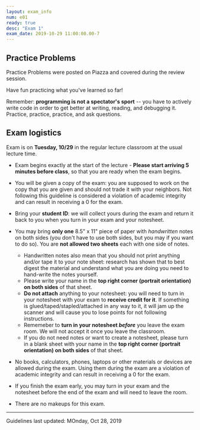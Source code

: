 ```yaml
---
layout: exam_info
num: e01
ready: true
desc: "Exam 1"
exam_date: 2019-10-29 11:00:00.00-7
---
```



## Practice Problems

 Practice Problems were posted on Piazza and covered during the review session.
 
 Have fun practicing what you've learned so far!

Remember: **programming is not a spectator's sport** -- you have to actively write code in order to get better at writing, reading, and debugging it. Practice, practice, practice, and ask questions.

 
 ## Exam logistics

Exam is on **Tuesday, 10/29** in the regular lecture classroom at the usual lecture time.
* Exam begins exactly at the start of the lecture - **Please start arriving 5 minutes before class**, so that you are ready when the exam begins. 

* You will be given a copy of the exam: you are supposed to work on the copy that you are given and should not trade it with your neighbors. Not following this guideline is considered a violation of academic integrity and can result in receiving a 0 for the exam.

* Bring your **student ID**: we will collect yours during the exam and return it back to you when you turn in your exam and your notesheet.

* You may bring **only one** 8.5" x 11" piece of paper with _handwritten_ notes on both sides (you don't have to use both sides, but you may if you want to do so). You are **not allowed two sheets** each with one side of notes.
  * Handwritten notes also mean that you should not print anything and/or tape it to your note sheet: research has shown that to best digest the material and understand what you are doing you need to hand-write the notes yourself. 
  * Please write your name in the **top right corner (portrait orientation) on both sides** of that sheet.
  * **Do not attach** anything to your notesheet: you will need to turn in your notesheet with your exam to **receive credit for it**. If something is glued/taped/stapled/attached in any way to it, it will jam up the scanner and will cause you to lose points for not following instructions.
  * Rememeber to **turn in your notesheet _before_** you leave the exam room. We will not accept it once you leave the classroom.
  * If you do not need notes or want to create a notesheet, please turn in a blank sheet with your name in the **top right corner (portrait orientation) on both sides** of that sheet.

*    No books, calculators, phones, laptops or other materials or devices are allowed during the exam. Using them during the exam are a violation of academic integrity and can result in receiving a 0 for the exam.

* If you finish the exam early, you may turn in your exam and the notesheet before the end of the exam and will need to leave the room.

*    There are no makeups for this exam.

* * *

Guidelines last updated: MOnday, Oct 28, 2019

